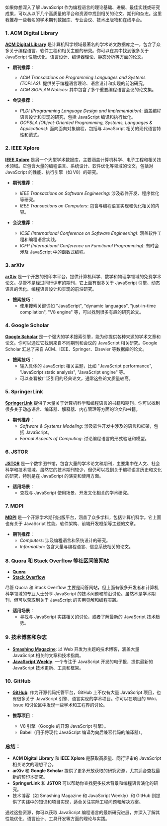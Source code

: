 如果你想深入了解 JavaScript 作为编程语言的理论基础、进展、最佳实践或研究成果，可以从以下几个高质量的平台和资源中找到相关的论文、期刊和杂志。这里我推荐一些著名的学术期刊数据库、专业会议、技术出版物和在线平台。

### 1. **ACM Digital Library**
   **[ACM Digital Library](https://dl.acm.org/)** 是计算机科学领域最著名的学术论文数据库之一，包含了众多关于编程语言、软件工程和相关主题的研究。你可以在其中找到很多关于 JavaScript 性能优化、语言设计、编译器理论、静态分析等方面的论文。

   - **期刊推荐**：
     - *ACM Transactions on Programming Languages and Systems (TOPLAS)*: 提供关于编程语言理论、语言设计和实现的前沿研究。
     - *ACM SIGPLAN Notices*: 其中包含了多个重要编程语言会议的论文集。

   - **会议推荐**：
     - *PLDI (Programming Language Design and Implementation)*: 涵盖编程语言设计和实现的研究，包括 JavaScript 编译和执行优化。
     - *OOPSLA (Object-Oriented Programming, Systems, Languages & Applications)*: 面向面向对象编程，包括与 JavaScript 相关的现代语言特性和范式。

### 2. **IEEE Xplore**
   **[IEEE Xplore](https://ieeexplore.ieee.org/)** 是另一个大型学术数据库，主要涵盖计算机科学、电子工程和相关技术领域。它包含大量的编程语言、系统设计、软件优化等领域的论文，包括对 JavaScript 的性能、执行引擎（如 V8）的研究。

   - **期刊推荐**：
     - *IEEE Transactions on Software Engineering*: 涉及软件开发、程序优化等研究。
     - *IEEE Transactions on Computers*: 包含与编程语言实现和优化相关的内容。

   - **会议推荐**：
     - *ICSE (International Conference on Software Engineering)*: 涵盖软件工程和编程语言实践。
     - *ICFP (International Conference on Functional Programming)*: 有时会涉及 JavaScript 中的函数式编程。

### 3. **arXiv**
   **[arXiv](https://arxiv.org/)** 是一个开放的预印本平台，提供计算机科学、数学和物理学领域的免费学术论文。尽管不是经过同行评审的期刊，它上面有很多关于 JavaScript 引擎、动态语言的优化、编程语言设计和实现的前沿研究。

   - **搜索技巧**：
     - 使用搜索关键词如 "JavaScript", "dynamic languages", "just-in-time compilation", "V8 engine" 等，可以找到很多有趣的研究论文。

### 4. **Google Scholar**
   **[Google Scholar](https://scholar.google.com/)** 是一个强大的学术搜索引擎，能为你提供各种来源的学术文章和论文。你可以通过它找到来自不同期刊和会议的 JavaScript 相关研究。Google Scholar 汇总了来自 ACM、IEEE、Springer、Elsevier 等数据库的论文。

   - **搜索技巧**：
     - 输入具体的 JavaScript 相关主题，比如 "JavaScript performance", "JavaScript static analysis", "JavaScript engine" 等。
     - 可以查看被广泛引用的经典论文，通常这些论文质量较高。

### 5. **SpringerLink**
   **[SpringerLink](https://link.springer.com/)** 提供了大量关于计算机科学和编程语言的书籍和期刊。你可以找到很多关于动态语言、编译器、解释器、内存管理等方面的论文和书籍。

   - **期刊推荐**：
     - *Software & Systems Modeling*: 涉及软件开发中涉及的语言和框架，包括 JavaScript。
     - *Formal Aspects of Computing*: 讨论编程语言的形式验证和模型。

### 6. **JSTOR**
   **[JSTOR](https://www.jstor.org/)** 是一个数字图书馆，包含大量的学术论文和期刊，主要集中在人文、社会科学和技术领域。虽然它的技术期刊较少，但仍可以找到关于编程语言历史和文化的研究，特别是在 JavaScript 的演变和使用方面。

   - **适用场景**：
     - 查找与 JavaScript 使用场景、开发文化相关的学术研究。

### 7. **MDPI**
   **[MDPI](https://www.mdpi.com/)** 是一个开源学术期刊出版平台，涵盖了众多学科，包括计算机科学。它上面也有关于 JavaScript 性能、软件架构、前端开发框架等主题的文章。

   - **期刊推荐**：
     - *Computers*: 涉及编程语言和系统设计的研究。
     - *Information*: 包含大量与编程语言、信息系统相关的论文。

### 8. **Quora 和 Stack Overflow 等社区问答网站**
   - **[Quora](https://www.quora.com/)**
   - **[Stack Overflow](https://stackoverflow.com/)**

   尽管 Quora 和 Stack Overflow 主要是问答网站，但上面有很多开发者和计算机科学领域的专业人士分享 JavaScript 的技术问题和前沿讨论。虽然不是学术期刊，但可以获取到关于 JavaScript 的实用见解和编程实践。

   - **适用场景**：
     - 寻找与 JavaScript 实践相关的讨论，或者了解最新的 JavaScript 技术趋势。

### 9. **技术博客和杂志**
   - **[Smashing Magazine](https://www.smashingmagazine.com/)**: 以 Web 开发为主题的技术博客，涵盖大量 JavaScript 相关的文章和技术指南。
   - **[JavaScript Weekly](https://javascriptweekly.com/)**: 一个专注于 JavaScript 开发的电子报，提供最新的 JavaScript 技术更新、工具和框架。

### 10. **GitHub**
   - **[GitHub](https://github.com/)**: 作为开源代码托管平台，GitHub 上不仅有大量 JavaScript 项目，也有很多关于 JavaScript 引擎、语言实现的学术项目。你可以在项目的 Wiki、Issue 和讨论区中发现一些学术和工程界的讨论。

   - **推荐项目**：
     - V8 引擎（Google 的开源 JavaScript 引擎）。
     - Babel（用于将现代 JavaScript 编译为向后兼容代码的编译器）。

### 总结：
- **ACM Digital Library** 和 **IEEE Xplore** 是获取高质量、同行评审的 JavaScript 相关论文的理想平台。
- **arXiv** 和 **Google Scholar** 提供了更多开放获取的研究资源，尤其适合查找最新的预印本研究。
- **SpringerLink** 和 **JSTOR** 可以帮助你查找更多技术背景和编程语言演化的研究。
- 技术博客（如 Smashing Magazine 和 JavaScript Weekly）和 GitHub 则提供了实践中的知识和项目实现，适合关注实际工程问题和解决方案。

通过这些资源，你可以获取 JavaScript 编程语言的最新研究进展，并深入了解其性能优化、语言设计、工具开发等方面的理论与实践。